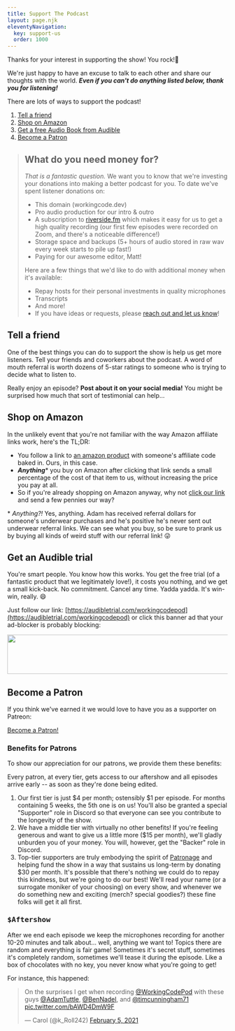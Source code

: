 ```yaml
---
title: Support The Podcast
layout: page.njk
eleventyNavigation:
  key: support-us
  order: 1000
---
```


Thanks for your interest in supporting the show! You rock!🤘

We're just happy to have an excuse to talk to each other and share our thoughts with the world. **_Even if you can't do anything listed below, thank you for listening!_**

There are lots of ways to support the podcast!

1. [Tell a friend](#tell-a-friend)
1. [Shop on Amazon](#amazon)
1. [Get a free Audio Book from Audible](#audible)
1. [Become a Patron](#patreon)

> <h2 id="expenses">What do you need money for?</h2>
>
> _That is a fantastic question._ We want you to know that we're investing your donations into making a better podcast for you. To date we've spent listener donations on:
>
> - This domain (workingcode.dev)
> - Pro audio production for our intro & outro
> - A subscription to [riverside.fm](http://www.riverside.fm/?via=workingcodepod) which makes it easy for us to get a high quality recording (our first few episodes were recorded on Zoom, and there's a noticeable difference!)
> - Storage space and backups (5+ hours of audio stored in raw wav every week starts to pile up fast!)
> - Paying for our awesome editor, Matt!
>
> Here are a few things that we'd like to do with additional money when it's available:
>
> - Repay hosts for their personal investments in quality microphones
> - Transcripts
> - And more!
> - If you have ideas or requests, please [reach out and let us know](mailto:workingcodepod@gmail.com)!

<h2 id="tell-a-friend">Tell a friend</h2>

One of the best things you can do to support the show is help us get more listeners. Tell your friends and coworkers about the podcast. A word of mouth referral is worth dozens of 5-star ratings to someone who is trying to decide what to listen to.

Really enjoy an episode? **Post about it on your social media!** You might be surprised how much that sort of testimonial can help...

<h2 id="amazon">Shop on Amazon</h2>

In the unlikely event that you're not familiar with the way Amazon affiliate links work, here's the TL;DR:

- You follow a link to [an amazon product](https://amzn.to/3aRbMqU) with someone's affiliate code baked in. Ours, in this case.
- **_Anything_**\* you buy on Amazon after clicking that link sends a small percentage of the cost of that item to us, without increasing the price you pay at all.
- So if you're already shopping on Amazon anyway, why not [click our link](https://amzn.to/3aRbMqU) and send a few pennies our way?

\* _Anything?!_ Yes, anything. Adam has received referral dollars for someone's underwear purchases and he's positive he's never sent out underwear referral links. We can see what you buy, so be sure to prank us by buying all kinds of weird stuff with our referral link! 😜

<h2 id="audible">Get an Audible trial</h2>

You're smart people. You know how this works. You get the free trial (of a fantastic product that we legitimately love!), it costs you nothing, and we get a small kick-back. No commitment. Cancel any time. Yadda yadda. It's win-win, really. 😄

Just follow our link: [https://audibletrial.com/workingcodepod](https://audibletrial.com/workingcodepod) or click this banner ad that your ad-blocker is probably blocking:

<a href="https://www.audibletrial.com/c/3159987/1059359/12951" target="_top" id="1059359"><img class="audible" src="//a.impactradius-go.com/display-ad/12951-1059359" border="0" alt="" width="728" height="90" /></a><img height="0" width="0" src="https://imp.pxf.io/i/3159987/1059359/12951" style="position:absolute;visibility:hidden;" border="0" />

<h2 id="patreon">Become a Patron</h2>

If you think we've earned it we would love to have you as a supporter on Patreon:

<a href="https://www.patreon.com/bePatron?u=45624319" data-patreon-widget-type="become-patron-button">Become a Patron!</a>

### Benefits for Patrons

To show our appreciation for our patrons, we provide them these benefits:

Every patron, at every tier, gets access to our aftershow and all episodes arrive early -- as soon as they're done being edited.

1. Our first tier is just $4 per month; ostensibly $1 per episode. For months containing 5 weeks, the 5th one is on us! You'll also be granted a special "Supporter" role in Discord so that everyone can see you contribute to the longevity of the show.
2. We have a middle tier with virtually no other benefits! If you're feeling generous and want to give us a little more ($15 per month), we'll gladly unburden you of your money. You will, however, get the "Backer" role in Discord.
3. Top-tier supporters are truly embodying the spirit of [Patronage](https://en.wikipedia.org/wiki/Patronage) and helping fund the show in a way that sustains us long-term by donating $30 per month. It's possible that there's nothing we could do to repay this kindness, but we're going to do our best! We'll read your name (or a surrogate moniker of your choosing) on every show, and whenever we do something new and exciting (merch? special goodies?) these fine folks will get it all first.

<h3 id="aftershow"><pre>$Aftershow</pre></h3>

After we end each episode we keep the microphones recording for another 10-20 minutes and talk about... well, anything we want to! Topics there are random and everything is fair game! Sometimes it's secret stuff, sometimes it's completely random, sometimes we'll tease it during the episode. Like a box of chocolates with no key, you never know what you're going to get!

For instance, this happened:

<blockquote class="twitter-tweet"><p lang="en" dir="ltr">On the surprises I get when recording <a href="https://twitter.com/WorkingCodePod?ref_src=twsrc%5Etfw">@WorkingCodePod</a> with these guys <a href="https://twitter.com/AdamTuttle?ref_src=twsrc%5Etfw">@AdamTuttle</a>, <a href="https://twitter.com/BenNadel?ref_src=twsrc%5Etfw">@BenNadel</a>, and <a href="https://twitter.com/timcunningham71?ref_src=twsrc%5Etfw">@timcunningham71</a> <a href="https://t.co/bAWD4DmW9F">pic.twitter.com/bAWD4DmW9F</a></p>&mdash; Carol (@k_Roll242) <a href="https://twitter.com/k_Roll242/status/1357521290589073411?ref_src=twsrc%5Etfw">February 5, 2021</a></blockquote>
<script async src="https://platform.twitter.com/widgets.js" charset="utf-8"></script>
